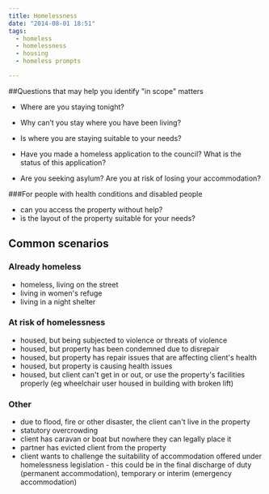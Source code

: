 ```yaml
---
title: Homelessness
date: "2014-08-01 18:51"
tags:
  - homeless
  - homelessness
  - housing
  - homeless prompts

---
```

##Questions that may help you identify "in scope" matters

* Where are you staying tonight?

* Why can’t you stay where you have been living? 

* Is where you are staying suitable to your needs?

* Have you made a homeless application to the council? What is the status of this application?

* Are you seeking asylum? Are you at risk of losing your accommodation?

###For people with health conditions and disabled people

* can you access the property without help?
* is the layout of the property suitable for your needs?

## Common scenarios

### Already homeless

* homeless, living on the street
* living in women's refuge
* living in a night shelter

### At risk of homelessness

* housed, but being subjected to violence or threats of violence
* housed, but property has been condemned due to disrepair
* housed, but property has repair issues that are affecting client's health
* housed, but property is causing health issues
* housed, but client can't get in or out, or use the property's facilities properly (eg wheelchair user housed in building with broken lift)

### Other

* due to flood, fire or other disaster, the client can't live in the property
* statutory overcrowding
* client has caravan or boat but nowhere they can legally place it
* partner has evicted client from the property
* client wants to challenge the suitability of accommodation offered under homelessness legislation - this could be in the final discharge of duty (permanent accommodation), temporary or interim (emergency accommodation)









